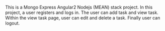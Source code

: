 This is a Mongo Express Angular2 Nodejs (MEAN) stack project. In this project, a user registers and logs in. The user can add task and view task. Within the view task page, user can edit and delete a task. Finally user can logout.
